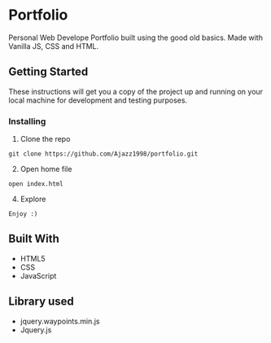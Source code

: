 
# Portfolio

Personal Web Develope Portfolio built using the good old basics. Made with Vanilla JS, CSS and HTML.

## Getting Started

These instructions will get you a copy of the project up and running on your local machine for development and testing purposes.

### Installing

1. Clone the repo

```
git clone https://github.com/Ajazz1998/portfolio.git
```

2. Open home file

```
open index.html
```

4. Explore

```
Enjoy :)
```

## Built With

* HTML5
* CSS
* JavaScript


## Library used

* jquery.waypoints.min.js
* Jquery.js

